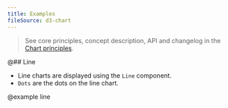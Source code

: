 ```yaml
---
title: Examples
fileSource: d3-chart
---
```


> See core principles, concept description, API and changelog in the [Chart principles](/data-display/d3-chart/).

@## Line

- Line charts are displayed using the `Line` component.
- `Dots` are the dots on the line chart.

@example line
